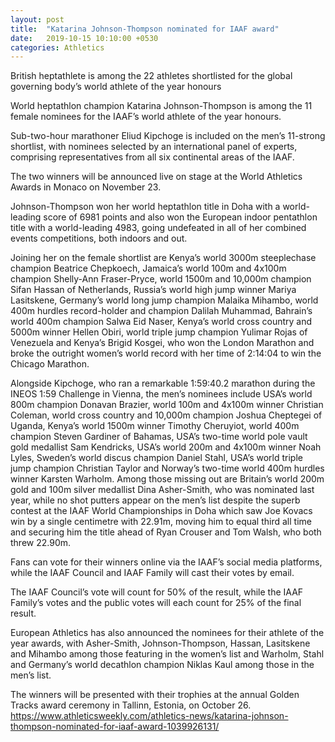 ```yaml
---
layout: post
title:  "Katarina Johnson-Thompson nominated for IAAF award"
date:   2019-10-15 10:10:00 +0530
categories: Athletics
---
```

British heptathlete is among the 22 athletes shortlisted for the global governing body’s world athlete of the year honours

World heptathlon champion Katarina Johnson-Thompson is among the 11 female nominees for the IAAF’s world athlete of the year honours.

Sub-two-hour marathoner Eliud Kipchoge is included on the men’s 11-strong shortlist, with nominees selected by an international panel of experts, comprising representatives from all six continental areas of the IAAF.

The two winners will be announced live on stage at the World Athletics Awards in Monaco on November 23.

Johnson-Thompson won her world heptathlon title in Doha with a world-leading score of 6981 points and also won the European indoor pentathlon title with a world-leading 4983, going undefeated in all of her combined events competitions, both indoors and out.

Joining her on the female shortlist are Kenya’s world 3000m steeplechase champion Beatrice Chepkoech, Jamaica’s world 100m and 4x100m champion Shelly-Ann Fraser-Pryce, world 1500m and 10,000m champion Sifan Hassan of Netherlands, Russia’s world high jump winner Mariya Lasitskene, Germany’s world long jump champion Malaika Mihambo, world 400m hurdles record-holder and champion Dalilah Muhammad, Bahrain’s world 400m champion Salwa Eid Naser, Kenya’s world cross country and 5000m winner Hellen Obiri, world triple jump champion Yulimar Rojas of Venezuela and Kenya’s Brigid Kosgei, who won the London Marathon and broke the outright women’s world record with her time of 2:14:04 to win the Chicago Marathon.

Alongside Kipchoge, who ran a remarkable 1:59:40.2 marathon during the INEOS 1:59 Challenge in Vienna, the men’s nominees include USA’s world 800m champion Donavan Brazier, world 100m and 4x100m winner Christian Coleman, world cross country and 10,000m champion Joshua Cheptegei of Uganda, Kenya’s world 1500m winner Timothy Cheruyiot, world 400m champion Steven Gardiner of Bahamas, USA’s two-time world pole vault gold medallist Sam Kendricks, USA’s world 200m and 4x100m winner Noah Lyles, Sweden’s world discus champion Daniel Stahl, USA’s world triple jump champion Christian Taylor and Norway’s two-time world 400m hurdles winner Karsten Warholm.
Among those missing out are Britain’s world 200m gold and 100m silver medallist Dina Asher-Smith, who was nominated last year, while no shot putters appear on the men’s list despite the superb contest at the IAAF World Championships in Doha which saw Joe Kovacs win by a single centimetre with 22.91m, moving him to equal third all time and securing him the title ahead of Ryan Crouser and Tom Walsh, who both threw 22.90m.

Fans can vote for their winners online via the IAAF’s social media platforms, while the IAAF Council and IAAF Family will cast their votes by email.

The IAAF Council’s vote will count for 50% of the result, while the IAAF Family’s votes and the public votes will each count for 25% of the final result.

European Athletics has also announced the nominees for their athlete of the year awards, with Asher-Smith, Johnson-Thompson, Hassan, Lasitskene and Mihambo among those featuring in the women’s list and Warholm, Stahl and Germany’s world decathlon champion Niklas Kaul among those in the men’s list.

The winners will be presented with their trophies at the annual Golden Tracks award ceremony in Tallinn, Estonia, on October 26.
https://www.athleticsweekly.com/athletics-news/katarina-johnson-thompson-nominated-for-iaaf-award-1039926131/
